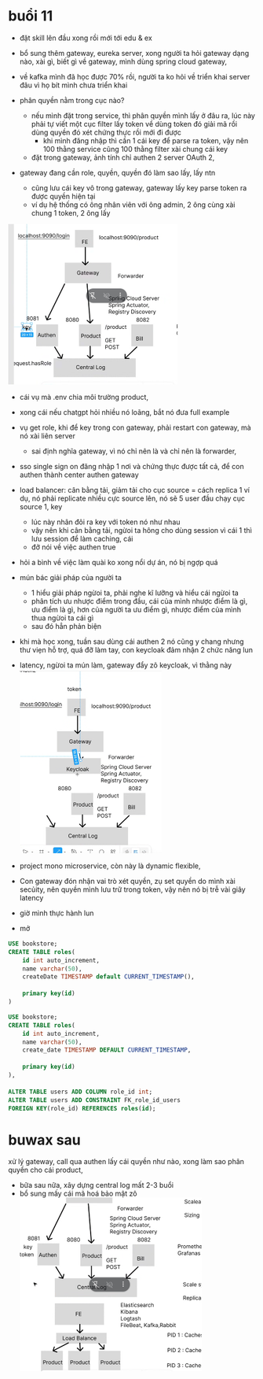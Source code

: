 # buổi 11
- đặt skill lên đầu xong rồi mới tới edu & ex
- bổ sung thêm gateway, eureka server, xong người ta hỏi gateway dạng nào, xài gì, biết gì về gateway, mình dùng spring cloud gateway, 
- về kafka mình đã học được 70% rồi, người ta ko hỏi về triển khai server đâu vì họ bít mình chưa triển khai


- phân quyền nằm trong cục nào?
    - nếu mình đặt trong service, thì phân quyền mình lấy ở đâu ra, lúc này phải tự viết một cục filter lấy token về dùng token đó giải mã rồi dùng quyền đó xét chứng thực rồi mới đi được
      - khi mình đăng nhập thì cần 1 cái key để parse ra token, vậy nên 100 thằng service cũng 100 thằng filter xài chung cái key
    - đặt trong gateway, ảnh tính chỉ authen 2 server OAuth 2, 

- gateway đang cần role, quyền, quyền đó làm sao lấy, lấy ntn
  - cũng lưu cái key vô trong gateway, gateway lấy key parse token ra được quyền hiện tại
  - ví dụ hệ thống có ông nhân viên với ông admin, 2 ông cùng xài chung 1 token, 2 ông lấy 

![alt text](image.png)

- cái vụ mà .env chia môi trường product, 
- xong cái nếu chatgpt hỏi nhiều nó loãng, bắt nó đưa full example
- vụ get role, khi để key trong con gateway, phải restart con gateway, mà nó xài liên server
    - sai định nghĩa gateway, vì nó chỉ nên là và chỉ nên là forwarder, 
- sso single sign on đăng nhập 1 nơi và chứng thực được tất cả, để con authen thành center authen gateway


- load balancer: cân bằng tải, giảm tải cho cục source = cách replica 1 ví dụ, nó phải replicate nhiều cực source lên, nó sẽ 5 user đầu chạy cục source 1, key 
  - lúc này nhân đôi ra key với token nó như nhau
  - vậy nên khi cân bằng tải, ngừoi ta hông cho dùng session vì cái 1 thì lưu session để làm caching, cái 
  - đỡ nói về việc authen true


- hỏi a bình về việc làm quài ko xong nổi dự án, nó bị ngợp quá
- mún bác giải pháp của người ta
  - 1 hiểu giải pháp ngừoi ta, phải nghe kĩ lưỡng và hiểu cái ngừoi ta
  - phân tích ưu nhược điểm trong đầu, cái của mình nhược điểm là gì, ưu điểm là gì, hơn của người ta ưu điểm gì, nhược điểm của mình thua ngừoi ta cái gì
  - sau đó hẳn phản biện

- khi mà học xong, tuần sau dùng cái authen 2 nó cũng y chang nhưng thư viẹn hỗ trợ, quá đỡ làm tay, con keycloak đảm nhận 2 chức năng lun

- latency, ngừoi ta mún làm, gateway đẩy zô keycloak, vì thằng này 
![alt text](image-1.png)

- project mono microservice, còn này là dynamic flexible, 

- Con gateway đón nhận vai trò xét quyền, zụ set quyền do mình xài secủity, nên quyền mình lưu trữ trong token, vậy nên nó bị trễ vài giây latency

- giờ mình thực hành lun

- mở 

```sql
USE bookstore;
CREATE TABLE roles(
	id int auto_increment,
	name varchar(50),
	createDate TIMESTAMP default CURRENT_TIMESTAMP(),
	
	primary key(id)
)

```

```sql
USE bookstore;
CREATE TABLE roles(
	id int auto_increment,
	name varchar(50),
	create_date TIMESTAMP DEFAULT CURRENT_TIMESTAMP,
	
	primary key(id)
),

ALTER TABLE users ADD COLUMN role_id int; 
ALTER TABLE users ADD CONSTRAINT FK_role_id_users
FOREIGN KEY(role_id) REFERENCES roles(id);
```

# buwax sau
xử lý gateway, call qua authen lấy cái quyền như nào, xong làm sao phân quyền cho cái product, 


- bữa sau nữa, xây dựng central log mất 2-3 buổi
- bổ sung mấy cái mã hoá bảo mật zô
![alt text](image-2.png)